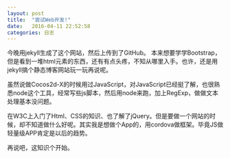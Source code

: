 ```yaml
---
layout: post
title:  "尝试Web开发!"
date:   2016-04-11 22:52:58
categories: 日志
---
```


今晚用jekyll生成了这个网站，然后上传到了GitHub。
本来想要学学Bootstrap，但是看到一堆html元素的东西，还有有点头疼，不知从哪里入手。也许，还是用jekyll搞个静态博客网站玩一玩再说呢。

虽然说做Cocos2d-X的时候用过JavaScript，对JavaScript已经挺了解，也很熟悉node这个工具，经常写些js脚本，然后用node来跑，加上RegExp，做做文本处理基本没问题。

在W3C上入门了Html、CSS的知识、也了解了jQuery。但是要做一个网站的时候，却不知道做什么好呢。其实我是想做个App的，用cordova做框架。毕竟JS做轻量级APP肯定是以后的趋势。

再说吧，这知识个开始。
